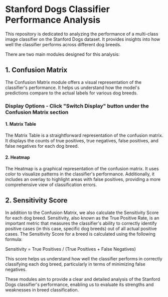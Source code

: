 # Stanford Dogs Classifier Performance Analysis

This repository is dedicated to analyzing the performance of a multi-class image classifier on the Stanford Dogs dataset. It provides insights into how well the classifier performs across different dog breeds. 

There are two main modules designed for this analysis:

## 1. Confusion Matrix

The Confusion Matrix module offers a visual representation of the classifier's performance. It helps us understand how the model's predictions compare to the actual labels for various dog breeds.

### Display Options - Click "Switch Display" button under the Confusion Matrix section

#### 1. Matrix Table

The Matrix Table is a straightforward representation of the confusion matrix. It displays the counts of true positives, true negatives, false positives, and false negatives for each dog breed.

#### 2. Heatmap

The Heatmap is a graphical representation of the confusion matrix. It uses color to visualize patterns in the classifier's performance. Additionally, it includes an overlay to highlight areas with false positives, providing a more comprehensive view of classification errors.

## 2. Sensitivity Score

In addition to the Confusion Matrix, we also calculate the Sensitivity Score for each dog breed. Sensitivity, also known as the True Positive Rate, is an important metric that measures the classifier's ability to correctly identify positive cases (in this case, specific dog breeds) out of all actual positive cases. The Sensitivity Score for a breed is calculated using the following formula:

Sensitivity = True Positives / (True Positives + False Negatives)

This score helps us understand how well the classifier performs in correctly classifying each dog breed, particularly in terms of minimizing false negatives.

These modules aim to provide a clear and detailed analysis of the Stanford Dogs classifier's performance, enabling us to evaluate its strengths and weaknesses in breed classification.
